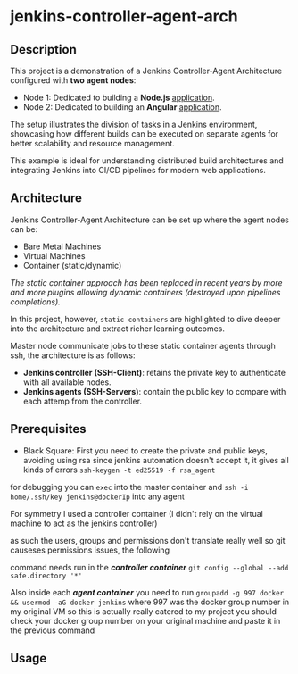 # jenkins-controller-agent-arch
## Description
This project is a demonstration of a Jenkins Controller-Agent Architecture configured with **two agent nodes**:
- Node 1: Dedicated to building a **Node.js** [application](https://github.com/the-general-lee/node_docker).
- Node 2: Dedicated to building an **Angular** [application](https://github.com/the-general-lee/angular_docker).

The setup illustrates the division of tasks in a Jenkins environment, showcasing how different builds can be executed on separate agents for better scalability and resource management.

This example is ideal for understanding distributed build architectures and integrating Jenkins into CI/CD pipelines for modern web applications.

## Architecture
Jenkins Controller-Agent Architecture can be set up where the agent nodes can be:
- Bare Metal Machines
- Virtual Machines
- Container (static/dynamic)

*The static container approach has been replaced in recent years by more and more plugins allowing dynamic containers (destroyed upon pipelines completions).*

In this project, however, `static containers` are highlighted to dive deeper into the architecture and extract richer learning outcomes.

Master node communicate jobs to these static container agents through ssh, the architecture is as follows:
- **Jenkins controller (SSH-Client)**: retains the private key to authenticate with all available nodes.
- **Jenkins agents (SSH-Servers)**: contain the public key to compare with each attemp from the controller.

## Prerequisites
- Black Square: First you need to create the private and public keys, avoiding using rsa since jenkins automation doesn't accept it, it gives all kinds of errors
`ssh-keygen -t ed25519 -f rsa_agent`

for debugging you can `exec` into the master container and `ssh -i home/.ssh/key jenkins@dockerIp` into any agent

For symmetry I used a controller container (I didn't rely on the virtual machine to act as the jenkins controller)

as such the users, groups and permissions don't translate really well so git causeses permissions issues, the following 

command needs run in the ***controller container*** `git config --global --add safe.directory '*'`




Also inside each ***agent container*** you need to run `groupadd -g 997 docker && usermod -aG docker jenkins` where 997 
was the docker group number in my original VM so this is actually really catered to my project you should check your docker 
group number on your original machine and paste it in the previous command

## Usage
